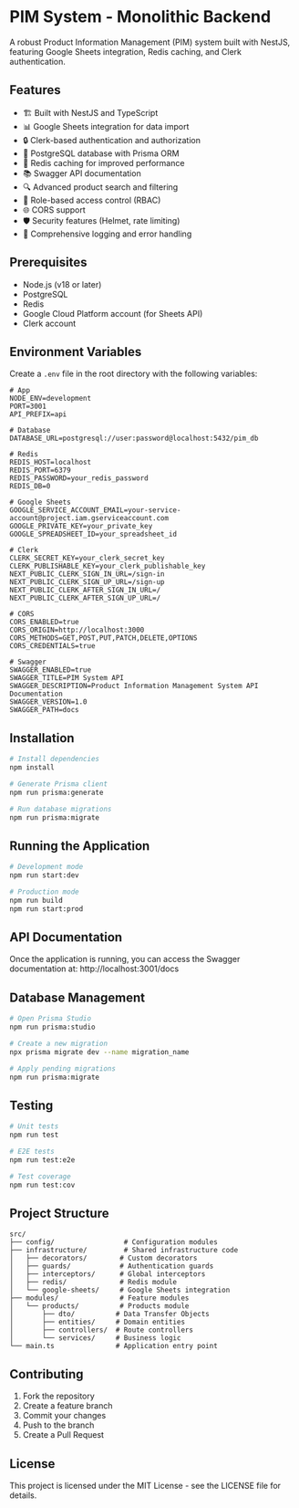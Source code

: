 # PIM System - Monolithic Backend

A robust Product Information Management (PIM) system built with NestJS, featuring Google Sheets integration, Redis caching, and Clerk authentication.

## Features

- 🏗️ Built with NestJS and TypeScript
- 📊 Google Sheets integration for data import
- 🔒 Clerk-based authentication and authorization
- 💾 PostgreSQL database with Prisma ORM
- 🚀 Redis caching for improved performance
- 📚 Swagger API documentation
- 🔍 Advanced product search and filtering
- 🎯 Role-based access control (RBAC)
- 🌐 CORS support
- 🛡️ Security features (Helmet, rate limiting)
- 📝 Comprehensive logging and error handling

## Prerequisites

- Node.js (v18 or later)
- PostgreSQL
- Redis
- Google Cloud Platform account (for Sheets API)
- Clerk account

## Environment Variables

Create a `.env` file in the root directory with the following variables:

```env
# App
NODE_ENV=development
PORT=3001
API_PREFIX=api

# Database
DATABASE_URL=postgresql://user:password@localhost:5432/pim_db

# Redis
REDIS_HOST=localhost
REDIS_PORT=6379
REDIS_PASSWORD=your_redis_password
REDIS_DB=0

# Google Sheets
GOOGLE_SERVICE_ACCOUNT_EMAIL=your-service-account@project.iam.gserviceaccount.com
GOOGLE_PRIVATE_KEY=your_private_key
GOOGLE_SPREADSHEET_ID=your_spreadsheet_id

# Clerk
CLERK_SECRET_KEY=your_clerk_secret_key
CLERK_PUBLISHABLE_KEY=your_clerk_publishable_key
NEXT_PUBLIC_CLERK_SIGN_IN_URL=/sign-in
NEXT_PUBLIC_CLERK_SIGN_UP_URL=/sign-up
NEXT_PUBLIC_CLERK_AFTER_SIGN_IN_URL=/
NEXT_PUBLIC_CLERK_AFTER_SIGN_UP_URL=/

# CORS
CORS_ENABLED=true
CORS_ORIGIN=http://localhost:3000
CORS_METHODS=GET,POST,PUT,PATCH,DELETE,OPTIONS
CORS_CREDENTIALS=true

# Swagger
SWAGGER_ENABLED=true
SWAGGER_TITLE=PIM System API
SWAGGER_DESCRIPTION=Product Information Management System API Documentation
SWAGGER_VERSION=1.0
SWAGGER_PATH=docs
```

## Installation

```bash
# Install dependencies
npm install

# Generate Prisma client
npm run prisma:generate

# Run database migrations
npm run prisma:migrate
```

## Running the Application

```bash
# Development mode
npm run start:dev

# Production mode
npm run build
npm run start:prod
```

## API Documentation

Once the application is running, you can access the Swagger documentation at:
http://localhost:3001/docs

## Database Management

```bash
# Open Prisma Studio
npm run prisma:studio

# Create a new migration
npx prisma migrate dev --name migration_name

# Apply pending migrations
npm run prisma:migrate
```

## Testing

```bash
# Unit tests
npm run test

# E2E tests
npm run test:e2e

# Test coverage
npm run test:cov
```

## Project Structure

```
src/
├── config/                 # Configuration modules
├── infrastructure/         # Shared infrastructure code
│   ├── decorators/        # Custom decorators
│   ├── guards/            # Authentication guards
│   ├── interceptors/      # Global interceptors
│   ├── redis/             # Redis module
│   └── google-sheets/     # Google Sheets integration
├── modules/               # Feature modules
│   └── products/          # Products module
│       ├── dto/          # Data Transfer Objects
│       ├── entities/     # Domain entities
│       ├── controllers/  # Route controllers
│       └── services/     # Business logic
└── main.ts               # Application entry point
```

## Contributing

1. Fork the repository
2. Create a feature branch
3. Commit your changes
4. Push to the branch
5. Create a Pull Request

## License

This project is licensed under the MIT License - see the LICENSE file for details. 
